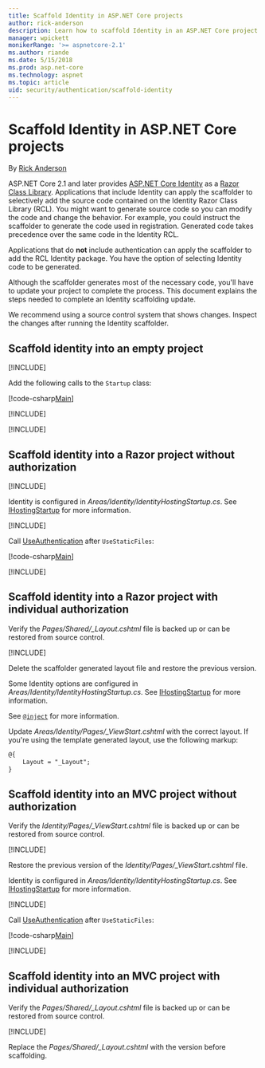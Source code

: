 ```yaml
---
title: Scaffold Identity in ASP.NET Core projects
author: rick-anderson
description: Learn how to scaffold Identity in an ASP.NET Core project.
manager: wpickett
monikerRange: '>= aspnetcore-2.1'
ms.author: riande
ms.date: 5/15/2018
ms.prod: asp.net-core
ms.technology: aspnet
ms.topic: article
uid: security/authentication/scaffold-identity
---
```

# Scaffold Identity in ASP.NET Core projects

<!--
https://docs.microsoft.com/en-us/dotnet/api/
-->

By [Rick Anderson](https://twitter.com/RickAndMSFT)

ASP.NET Core 2.1 and later provides [ASP.NET Core Identity](xref:security/authentication/identity) as a [Razor Class Library](xref:mvc/razor-pages/ui-class). Applications that include Identity can apply the scaffolder to selectively add the source code contained on the Identity Razor Class Library (RCL). You might want to generate source code so you can modify the code and change the behavior. For example, you could instruct the scaffolder to generate the code used in registration. Generated code takes precedence over the same code in the Identity RCL.

Applications that do **not** include authentication can apply the scaffolder to add the RCL Identity package. You have the option of selecting Identity code to be generated.

Although the scaffolder generates most of the necessary code, you'll have to update your project to complete the process. This document explains the steps needed to complete an Identity scaffolding update.

We recommend using a source control system that shows changes. Inspect the changes after running the Identity scaffolder.

## Scaffold identity into an empty project

[!INCLUDE[](~/includes/scaffold-identity/id-scaffold-dlg.md)]

Add the following calls to the `Startup` class:

[!code-csharp[Main](scaffold-identity/sample/StartupEmpty.cs?name=snippet1&highlight=5,20-23)]

[!INCLUDE[](~/includes/scaffold-identity/hsts.md)]

[!INCLUDE[](~/includes/scaffold-identity/migrations.md)]

## Scaffold identity into a Razor project without authorization

[!INCLUDE[](~/includes/scaffold-identity/id-scaffold-dlg.md)]

Identity is configured in *Areas/Identity/IdentityHostingStartup.cs*. See [IHostingStartup](xref:host-and-deploy/platform-specific-configuration) for more information.

[!INCLUDE[](~/includes/scaffold-identity/migrations.md)]

Call [UseAuthentication](https://docs.microsoft.com/en-us/dotnet/api/microsoft.aspnetcore.builder.authappbuilderextensions.useauthentication?view=aspnetcore-2.0#Microsoft_AspNetCore_Builder_AuthAppBuilderExtensions_UseAuthentication_Microsoft_AspNetCore_Builder_IApplicationBuilder_) after `UseStaticFiles`:

[!code-csharp[Main](scaffold-identity/sample/StartupRPnoAuth.cs?name=snippet1&highlight=29)]

[!INCLUDE[](~/includes/scaffold-identity/hsts.md)]

## Scaffold identity into a Razor project with individual authorization

Verify the *Pages/Shared/_Layout.cshtml* file is backed up or can be restored from source control.

[!INCLUDE[](~/includes/scaffold-identity/id-scaffold-dlg-auth.md)]

Delete the scaffolder generated layout file and restore the previous version.

Some Identity options are configured in *Areas/Identity/IdentityHostingStartup.cs*. See [IHostingStartup](xref:host-and-deploy/platform-specific-configuration) for more information.

See [`@inject`](xref:mvc/views/razor#section-4) for more information.

Update *Areas/Identity/Pages/_ViewStart.cshtml* with the correct layout. If you're using the template generated layout, use the following markup:

```HTML
@{
    Layout = "_Layout";
}
```

## Scaffold identity into an MVC project without authorization


Verify the *Identity/Pages/_ViewStart.cshtml* file is backed up or can be restored from source control.

[!INCLUDE[](~/includes/scaffold-identity/id-scaffold-dlg.md)]

Restore the previous version of the *Identity/Pages/_ViewStart.cshtml* file.

Identity is configured in *Areas/Identity/IdentityHostingStartup.cs*. See [IHostingStartup](xref:host-and-deploy/platform-specific-configuration) for more information.

[!INCLUDE[](~/includes/scaffold-identity/migrations.md)]

Call [UseAuthentication](https://docs.microsoft.com/en-us/dotnet/api/microsoft.aspnetcore.builder.authappbuilderextensions.useauthentication?view=aspnetcore-2.0#Microsoft_AspNetCore_Builder_AuthAppBuilderExtensions_UseAuthentication_Microsoft_AspNetCore_Builder_IApplicationBuilder_) after `UseStaticFiles`:

[!code-csharp[Main](scaffold-identity/sample/StartupMvcNoAuth.cs?name=snippet1&highlight=23)]

[!INCLUDE[](~/includes/scaffold-identity/hsts.md)]

## Scaffold identity into an MVC project with individual authorization

Verify the *Pages/Shared/_Layout.cshtml* file is backed up or can be restored from source control.

[!INCLUDE[](~/includes/scaffold-identity/id-scaffold-dlg-auth.md)]

Replace the *Pages/Shared/_Layout.cshtml* with the version before scaffolding.